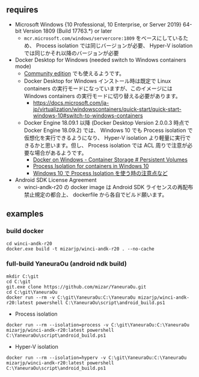 ## requires

- Microsoft Windows {10 Professional, 10 Enterprise, or Server 2019} 64-bit Version 1809 (Build 17763.*) or later
  - `mcr.microsoft.com/windows/servercore:1809` をベースにしているため、 Process isolation では同じバージョンが必要、 Hyper-V isolation では同じかそれ以降のバージョンが必要
- Docker Desktop for Windows (needed switch to Windows containers mode)
  - [Community edition](https://hub.docker.com/editions/community/docker-ce-desktop-windows) でも使えるようです。
  - Docker Desktop for Windows インストール時は既定で Linux containers の実行モードになっていますが、このイメージには Windows containers の実行モードに切り替える必要があります。
    - https://docs.microsoft.com/ja-jp/virtualization/windowscontainers/quick-start/quick-start-windows-10#switch-to-windows-containers
  - Docker Engine 18.09.1 以降 (Docker Desktop Version 2.0.0.3 時点で Docker Engine 18.09.2) では、 Windows 10 でも Process isolation で仮想化を実行できるようになり、 Hyper-V isolation より軽量に実行できるかと思います。但し、 Process isolation では ACL 周りで注意が必要な場合があるようです。
    - [Docker on Windows - Container Storage # Persistent Volumes](https://docs.microsoft.com/en-us/virtualization/windowscontainers/manage-containers/container-storage#persistent-volumes)
    - [Process Isolation for containers in Windows 10](https://blogs.msdn.microsoft.com/freddyk/2019/01/13/process-isolation-for-containers-in-windows-10/)
    - [Windows 10 で Process Isolation を使う時の注意点など](https://blog.shibayan.jp/entry/20190208/1549617101)
- Android SDK License Agreement
  - winci-andk-r20 の docker image は Android SDK ライセンスの再配布禁止規定の都合上、 dockerfile から各自でビルド願います。

## examples

### build docker

```
cd winci-andk-r20
docker.exe build -t mizarjp/winci-andk-r20 . --no-cache
```

### full-build YaneuraOu (android ndk build)

```
mkdir C:\git
cd C:\git
git.exe clone https://github.com/mizar/YaneuraOu.git
cd C:\git\YaneuraOu
docker run --rm -v C:\git\YaneuraOu:C:\YaneuraOu mizarjp/winci-andk-r20:latest powershell C:\YaneuraOu\script\android_build.ps1
```

- Process isolation

```
docker run --rm --isolation=process -v C:\git\YaneuraOu:C:\YaneuraOu mizarjp/winci-andk-r20:latest powershell C:\YaneuraOu\script\android_build.ps1
```

- Hyper-V isolation

```
docker run --rm --isolation=hyperv -v C:\git\YaneuraOu:C:\YaneuraOu mizarjp/winci-andk-r20:latest powershell C:\YaneuraOu\script\android_build.ps1
```
